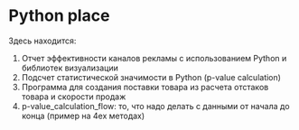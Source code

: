 # Python place
Здесь находится: 
1. Отчет эффективности каналов рекламы с использованием Python и библиотек визуализации
2. Подсчет статистической значимости в Python (p-value calculation)
3. Программа для создания поставки товара из расчета отстаков товара и скорости продаж 
4. p-value_calculation_flow: то, что надо делать с данными от начала до конца (пример на 4ех методах)
